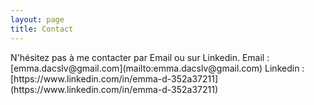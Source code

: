 ```yaml
---
layout: page
title: Contact
---
```




<div id="contact"></div>
N'hésitez pas à me contacter par Email ou sur Linkedin.  
Email : [emma.dacslv@gmail.com](mailto:emma.dacslv@gmail.com)  
Linkedin : [https://www.linkedin.com/in/emma-d-352a37211](https://www.linkedin.com/in/emma-d-352a37211)

